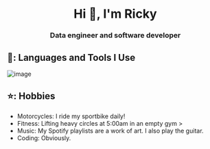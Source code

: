 <h1 align="center">Hi 👋, I'm Ricky</h1>
<h3 align="center">Data engineer and software developer</h3>

## 👻: Languages and Tools I Use
![image](https://github.com/rickyringler/rickyringler/assets/135162902/6d5bd203-ccba-4b25-9adb-00f3c68b6c4b)



## ⭐: Hobbies
- Motorcycles: I ride my sportbike daily!
- Fitness: Lifting heavy circles at 5:00am in an empty gym >
- Music: My Spotify playlists are a work of art. I also play the guitar.
- Coding: Obviously.
